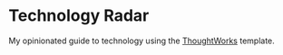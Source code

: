 # Technology Radar

My opinionated guide to technology using the [ThoughtWorks](https://www.thoughtworks.com/radar) template.
